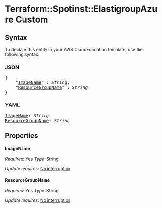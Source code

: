 # Terraform::Spotinst::ElastigroupAzure Custom

## Syntax

To declare this entity in your AWS CloudFormation template, use the following syntax:

### JSON

<pre>
{
    "<a href="#imagename" title="ImageName">ImageName</a>" : <i>String</i>,
    "<a href="#resourcegroupname" title="ResourceGroupName">ResourceGroupName</a>" : <i>String</i>
}
</pre>

### YAML

<pre>
<a href="#imagename" title="ImageName">ImageName</a>: <i>String</i>
<a href="#resourcegroupname" title="ResourceGroupName">ResourceGroupName</a>: <i>String</i>
</pre>

## Properties

#### ImageName

_Required_: Yes
_Type_: String

_Update requires_: [No interruption](https://docs.aws.amazon.com/AWSCloudFormation/latest/UserGuide/using-cfn-updating-stacks-update-behaviors.html#update-no-interrupt)

#### ResourceGroupName

_Required_: Yes
_Type_: String

_Update requires_: [No interruption](https://docs.aws.amazon.com/AWSCloudFormation/latest/UserGuide/using-cfn-updating-stacks-update-behaviors.html#update-no-interrupt)

